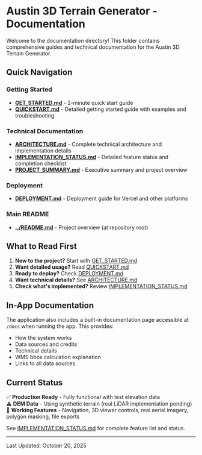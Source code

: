 # Austin 3D Terrain Generator - Documentation

Welcome to the documentation directory! This folder contains comprehensive guides and technical documentation for the Austin 3D Terrain Generator.

## Quick Navigation

### Getting Started
- **[GET_STARTED.md](./GET_STARTED.md)** - 2-minute quick start guide
- **[QUICKSTART.md](./QUICKSTART.md)** - Detailed getting started guide with examples and troubleshooting

### Technical Documentation
- **[ARCHITECTURE.md](./ARCHITECTURE.md)** - Complete technical architecture and implementation details
- **[IMPLEMENTATION_STATUS.md](./IMPLEMENTATION_STATUS.md)** - Detailed feature status and completion checklist
- **[PROJECT_SUMMARY.md](./PROJECT_SUMMARY.md)** - Executive summary and project overview

### Deployment
- **[DEPLOYMENT.md](./DEPLOYMENT.md)** - Deployment guide for Vercel and other platforms

### Main README
- **[../README.md](../README.md)** - Project overview (at repository root)

## What to Read First

1. **New to the project?** Start with [GET_STARTED.md](./GET_STARTED.md)
2. **Want detailed usage?** Read [QUICKSTART.md](./QUICKSTART.md)
3. **Ready to deploy?** Check [DEPLOYMENT.md](./DEPLOYMENT.md)
4. **Want technical details?** See [ARCHITECTURE.md](./ARCHITECTURE.md)
5. **Check what's implemented?** Review [IMPLEMENTATION_STATUS.md](./IMPLEMENTATION_STATUS.md)

## In-App Documentation

The application also includes a built-in documentation page accessible at `/docs` when running the app. This provides:
- How the system works
- Data sources and credits
- Technical details
- WMS bbox calculation explanation
- Links to all data sources

## Current Status

✅ **Production Ready** - Fully functional with test elevation data  
⚠️ **DEM Data** - Using synthetic terrain (real LiDAR implementation pending)  
🎉 **Working Features** - Navigation, 3D viewer controls, real aerial imagery, polygon masking, file exports

See [IMPLEMENTATION_STATUS.md](./IMPLEMENTATION_STATUS.md) for complete feature list and status.

---

Last Updated: October 20, 2025

